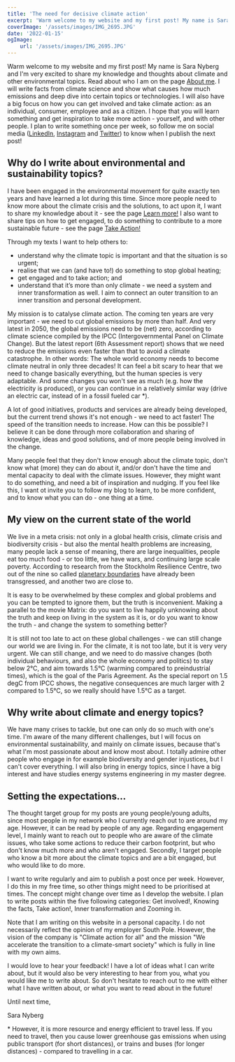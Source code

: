 ```yaml
---
title: 'The need for decisive climate action'
excerpt: 'Warm welcome to my website and my first post! My name is Sara Nyberg and I am very excited to share my knowledge and thoughts about climate and other environmental topics. I will not only write facts from climate science and show what causes how much emissions and deep dive into certain topics or technologies, but also have a big focus on how you can get involved and take climate action: both as an individual, consumer, employee and as a citizen.'
coverImage: '/assets/images/IMG_2695.JPG'
date: '2022-01-15'
ogImage:
    url: '/assets/images/IMG_2695.JPG'
---
```


Warm welcome to my website and my first post! My name is Sara Nyberg and I'm very excited to share my knowledge and thoughts about climate and other environmental topics. Read about who I am on the page [About me](https://saranewmountain.earth/about-me). I will write facts from climate science and show what causes how much emissions and deep dive into certain topics or technologies. I will also have a big focus on how you can get involved and take climate action: as an individual, consumer, employee and as a citizen. I hope that you will learn something and get inspiration to take more action - yourself, and with other people.
I plan to write something once per week, so follow me on social media ([LinkedIn](https://www.linkedin.com/in/sara-newmountain/), [Instagram](https://www.instagram.com/sara.newmountain/) and [Twitter](https://twitter.com/saranewmountain)) to know when I publish the next post!

## Why do I write about environmental and sustainability topics?

I have been engaged in the environmental movement for quite exactly ten years and have learned a lot during this time. Since more people need to know more about the climate crisis and the solutions, to act upon it, I want to share my knowledge about it - see the page [Learn more!](/learn-more) I also want to share tips on how to get engaged, to do something to contribute to a more sustainable future - see the page [Take Action!](/take-action)

Through my texts I want to help others to:

-   understand why the climate topic is important and that the situation is so urgent;
-   realise that we can (and have to!) do something to stop global heating;
-   get engaged and to take action; and
-   understand that it’s more than only climate - we need a system and inner transformation as well. I aim to connect an outer transition to an inner transition and personal development.

My mission is to catalyse climate action. The coming ten years are very important - we need to cut global emissions by more than half. And very latest in 2050, the global emissions need to be (net) zero, according to climate science compiled by the IPCC (Intergovernmental Panel on Climate Change). But the latest report (6th Assessment report) shows that we need to reduce the emissions even faster than that to avoid a climate catastrophe. In other words: The whole world economy needs to become climate neutral in only three decades! It can feel a bit scary to hear that we need to change basically everything, but the human species is very adaptable. And some changes you won't see as much (e.g. how the electricity is produced), or you can continue in a relatively similar way (drive an electric car, instead of in a fossil fueled car \*).

A lot of good initiatives, products and services are already being developed, but the current trend shows it's not enough - we need to act faster! The speed of the transition needs to increase. How can this be possible? I believe it can be done through more collaboration and sharing of knowledge, ideas and good solutions, and of more people being involved in the change.

Many people feel that they don't know enough about the climate topic, don't know what (more) they can do about it, and/or don't have the time and mental capacity to deal with the climate issues. However, they might want to do something, and need a bit of inspiration and nudging. If you feel like this, I want ot invite you to follow my blog to learn, to be more confident, and to know what you can do - one thing at a time.

## My view on the current state of the world

We live in a meta crisis: not only in a global health crisis, climate crisis and biodiversity crisis - but also the mental health problems are increasing, many people lack a sense of meaning, there are large inequalities, people eat too much food - or too little, we have wars, and continuing large scale poverty. According to research from the Stockholm Resilience Centre, two out of the nine so called [planetary boundaries](https://www.stockholmresilience.org/research/planetary-boundaries/planetary-boundaries/about-the-research/the-nine-planetary-boundaries.html) have already been transgressed, and another two are close to.

It is easy to be overwhelmed by these complex and global problems and you can be tempted to ignore them, but the truth is inconvenient. Making a parallel to the movie Matrix: do you want to live happily unknowing about the truth and keep on living in the system as it is, or do you want to know the truth - and change the system to something better?

It is still not too late to act on these global challenges - we can still change our world we are living in. For the climate, it is not too late, but it is very very urgent. We can still change, and we need to do massive changes (both individual behaviours, and also the whole economy and politics) to stay below 2°C, and aim towards 1.5°C (warming compared to preindustrial times), which is the goal of the Paris Agreement. As the special report on 1.5 degC from IPCC shows, the negative consequences are much larger with 2 compared to 1.5°C, so we really should have 1.5°C as a target.

## Why write about climate and energy topics?

We have many crises to tackle, but one can only do so much with one's time. I'm aware of the many different challenges, but I will focus on environmental sustainability, and mainly on climate issues, because that's what I'm most passionate about and know most about. I totally admire other people who engage in for example biodiversity and gender injustices, but I can't cover everything. I will also bring in energy topics, since I have a big interest and have studies energy systems engineering in my master degree.

## Setting the expectations...

The thought target group for my posts are young people/young adults, since most people in my network who I currently reach out to are around my age. However, it can be read by people of any age. Regarding engagement level, I mainly want to reach out to people who are aware of the climate issues, who take some actions to reduce their carbon footprint, but who don't know much more and who aren't engaged. Secondly, I target people who know a bit more about the climate topics and are a bit engaged, but who would like to do more.

I want to write regularly and aim to publish a post once per week. However, I do this in my free time, so other things might need to be prioritised at times. The concept might change over time as I develop the website. I plan to write posts within the five following categories: Get involved!, Knowing the facts, Take action!, Inner transformation and Zooming in.

Note that I am writing on this website in a personal capacity. I do not necessarily reflect the opinion of my employer South Pole. However, the vision of the company is "Climate action for all" and the mission "We accelerate the transition to a climate-smart society" which is fully in line with my own aims.

I would love to hear your feedback! I have a lot of ideas what I can write about, but it would also be very interesting to hear from you, what you would like me to write about. So don't hesitate to reach out to me with either what I have written about, or what you want to read about in the future!

Until next time,

Sara Nyberg

\* However, it is more resource and energy efficient to travel less. If you need to travel, then you cause lower greenhouse gas emissions when using public transport (for short distances), or trains and buses (for longer distances) - compared to travelling in a car.
